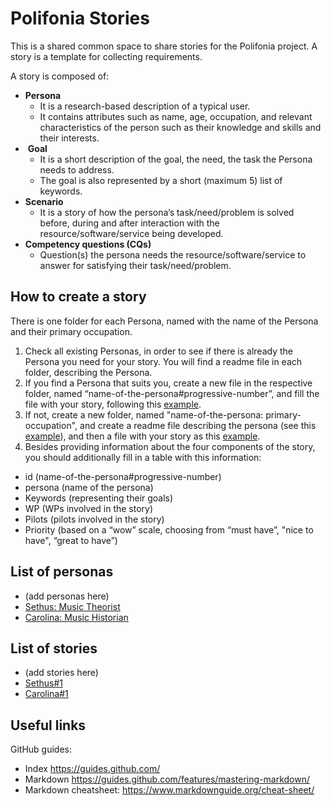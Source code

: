 # Polifonia Stories

This is a shared common space to share stories for the Polifonia project. A story is a template for collecting requirements. 

A story is composed of:
- **Persona**
    - It is a research-based description of a typical user.
    - It contains attributes such as name, age, occupation, and relevant characteristics of the person such as their knowledge and skills and their interests.
-  **Goal**
    - It is a short description of the goal, the need, the task the Persona needs to address.
    - The goal is also represented by a short (maximum 5) list of keywords.
- **Scenario**
    - It is a story of how the persona’s task/need/problem is solved before, during and after interaction with the resource/software/service being developed.
- **Competency questions (CQs)**
    - Question(s) the persona needs the resource/software/service to answer for satisfying their task/need/problem.

## How to create a story

There is one folder for each Persona, named with the name of the Persona and their primary occupation. 

1. Check all existing Personas, in order to see if there is already the Persona you need for your story. You will find a readme file in each folder, describing the Persona.
2. If you find a Persona that suits you, create a new file in the respective folder, named “name-of-the-persona#progressive-number”, and fill the file with your story, following this [example](https://github.com/polifonia-project/stories/blob/main/Sethus:%20Music%20Theorist/Sethus%231.md).
3. If not, create a new folder, named "name-of-the-persona: primary-occupation", and create a readme file describing the persona (see this [example]( https://github.com/polifonia-project/stories/blob/main/Sethus:%20Music%20Theorist/readme.md)), and then a file with your story as this [example](https://github.com/polifonia-project/stories/blob/main/Sethus:%20Music%20Theorist/Sethus%231.md).
4. Besides providing information about the four components of the story, you should additionally fill in a table with this information: 
- id (name-of-the-persona#progressive-number)
- persona (name of the persona)
- Keywords (representing their goals)
- WP (WPs involved in the story)
- Pilots (pilots involved in the story)
- Priority (based on a “wow” scale, choosing from “must have”, "nice to have", “great to have”)

## List of personas

- (add personas here)
- [Sethus: Music Theorist](https://github.com/polifonia-project/stories/tree/main/Sethus:%20Music%20Theorist)
- [Carolina: Music Historian](https://github.com/polifonia-project/stories/tree/main/Carolina:%20Music%20Historian)

## List of stories

- (add stories here)
- [Sethus#1](https://github.com/polifonia-project/stories/blob/main/Sethus:%20Music%20Theorist/Sethus%231.md)
- [Carolina#1](https://github.com/polifonia-project/stories/blob/main/Carolina:%20Music%20Historian/Carolina%231)


## Useful links

GitHub guides:
- Index https://guides.github.com/
- Markdown https://guides.github.com/features/mastering-markdown/
- Markdown cheatsheet: https://www.markdownguide.org/cheat-sheet/
